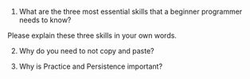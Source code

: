 1) What are the three most essential skills that a beginner programmer needs to know?

Please explain these three skills in your own words.

2) Why do you need to not copy and paste?

3) Why is Practice and Persistence important?
